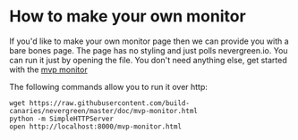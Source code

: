 
How to make your own monitor
============================

If you'd like to make your own monitor page then we can provide you with a bare bones page. The page has no styling and
just polls nevergreen.io. You can run it just by opening the file. You don't need anything else, get started with the [mvp monitor](mvp-monitor.html)

The following commands allow you to run it over http:

```
wget https://raw.githubusercontent.com/build-canaries/nevergreen/master/doc/mvp-monitor.html
python -m SimpleHTTPServer
open http://localhost:8000/mvp-monitor.html
```
